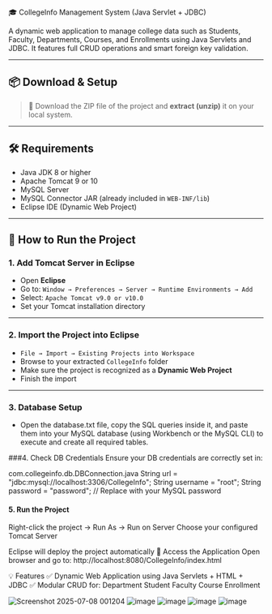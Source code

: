  🎓 CollegeInfo Management System (Java Servlet + JDBC)

A dynamic web application to manage college data such as Students, Faculty, Departments, Courses, and Enrollments using Java Servlets and JDBC. It features full CRUD operations and smart foreign key validation.

---

## 📦 Download & Setup

> 📁 Download the ZIP file of the project and **extract (unzip)** it on your local system.

---

## 🛠 Requirements

- Java JDK 8 or higher
- Apache Tomcat 9 or 10
- MySQL Server
- MySQL Connector JAR (already included in `WEB-INF/lib`)
- Eclipse IDE (Dynamic Web Project)

---

## 🚀 How to Run the Project

### 1. Add Tomcat Server in Eclipse

- Open **Eclipse**
- Go to: `Window → Preferences → Server → Runtime Environments → Add`
- Select: `Apache Tomcat v9.0 or v10.0`
- Set your Tomcat installation directory

---

### 2. Import the Project into Eclipse

- `File → Import → Existing Projects into Workspace`
- Browse to your extracted `CollegeInfo` folder
- Make sure the project is recognized as a **Dynamic Web Project**
- Finish the import

---

### 3. Database Setup

- Open the database.txt file, copy the SQL queries inside it, and paste them into your MySQL database (using Workbench or the MySQL CLI) to execute and create all required tables.

###4. Check DB Credentials
Ensure your DB credentials are correctly set in:

com.collegeinfo.db.DBConnection.java
String url = "jdbc:mysql://localhost:3306/CollegeInfo";
String username = "root";
String password = "password"; // Replace with your MySQL password

#### 5. Run the Project
Right-click the project → Run As → Run on Server
Choose your configured Tomcat Server

Eclipse will deploy the project automatically
🔗 Access the Application
Open browser and go to:
http://localhost:8080/CollegeInfo/index.html

💡 Features
✅ Dynamic Web Application using Java Servlets + HTML + JDBC
✅ Modular CRUD for:
Department
Student
Faculty
Course
Enrollment



![Screenshot 2025-07-08 001204](https://github.com/user-attachments/assets/043f90e9-20ba-419a-b99d-7560d071a268)
![image](https://github.com/user-attachments/assets/fb9d71d1-efd0-4343-a66b-3862da6b751d)
![image](https://github.com/user-attachments/assets/8e67302f-8b8f-4db3-8d46-e5542407349a)
![image](https://github.com/user-attachments/assets/e02acd4d-213d-4e0a-8b36-fb4ca6bb5bd7)
![image](https://github.com/user-attachments/assets/18e13a8c-611e-420c-9e74-56312606fe4c)

